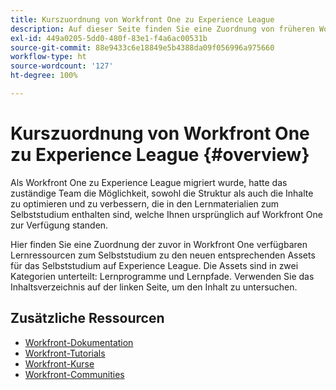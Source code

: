 ```yaml
---
title: Kurszuordnung von Workfront One zu Experience League
description: Auf dieser Seite finden Sie eine Zuordnung von früheren Workfront One-Kursen zu neu entworfenen Experience League-Kursen.
exl-id: 449a0205-5dd0-480f-83e1-f4a6ac00531b
source-git-commit: 88e9433c6e18849e5b4388da09f056996a975660
workflow-type: ht
source-wordcount: '127'
ht-degree: 100%

---
```


# Kurszuordnung von Workfront One zu Experience League {#overview}

Als Workfront One zu Experience League migriert wurde, hatte das zuständige Team die Möglichkeit, sowohl die Struktur als auch die Inhalte zu optimieren und zu verbessern, die in den Lernmaterialien zum Selbststudium enthalten sind, welche Ihnen ursprünglich auf Workfront One zur Verfügung standen.

Hier finden Sie eine Zuordnung der zuvor in Workfront One verfügbaren Lernressourcen zum Selbststudium zu den neuen entsprechenden Assets für das Selbststudium auf Experience League. Die Assets sind in zwei Kategorien unterteilt: Lernprogramme und Lernpfade. Verwenden Sie das Inhaltsverzeichnis auf der linken Seite, um den Inhalt zu untersuchen.

## Zusätzliche Ressourcen

* [Workfront-Dokumentation](https://experienceleague.adobe.com/docs/workfront.html?lang=de)
* [Workfront-Tutorials](https://experienceleague.adobe.com/docs/workfront-learn/tutorials-workfront/home.html?lang=de)
* [Workfront-Kurse](https://experienceleague.adobe.com/?lang=de&amp;Solution=Workfront#courses)
* [Workfront-Communities](https://experienceleaguecommunities.adobe.com/t5/workfront/ct-p/workfront)
